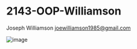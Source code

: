 # 2143-OOP-Williamson
Joseph Williamson
joewilliamson1985@gmail.com

![image](https://user-images.githubusercontent.com/42812358/44998854-78123780-af7e-11e8-95bb-477cda15b240.png)
